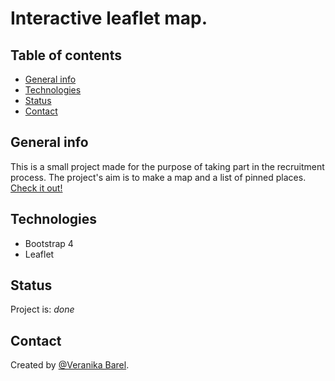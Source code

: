 # Interactive leaflet map.

## Table of contents
* [General info](#general-info)
* [Technologies](#technologies)
* [Status](#status)
* [Contact](#contact)

## General info
This is a small project made for the purpose of taking part in the recruitment process. The project's aim is to make a map and a list of pinned places. [Check it out!](https://veranikabarel.github.io/leaflet-map/) 

## Technologies
* Bootstrap 4
* Leaflet

## Status
Project is: _done_

## Contact
Created by [@Veranika Barel](https://github.com/veranikabarel).
